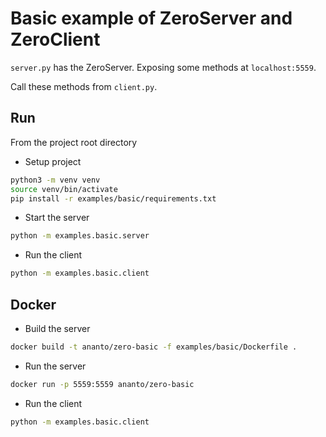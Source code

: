 # Basic example of ZeroServer and ZeroClient

`server.py` has the ZeroServer. Exposing some methods at `localhost:5559`.

Call these methods from `client.py`.

## Run

From the project root directory

- Setup project

```bash
python3 -m venv venv
source venv/bin/activate
pip install -r examples/basic/requirements.txt
```

- Start the server

```bash
python -m examples.basic.server
```

- Run the client

```bash
python -m examples.basic.client
```

## Docker

- Build the server

```bash
docker build -t ananto/zero-basic -f examples/basic/Dockerfile .
```

- Run the server

```bash
docker run -p 5559:5559 ananto/zero-basic
```

- Run the client

```bash
python -m examples.basic.client
```
